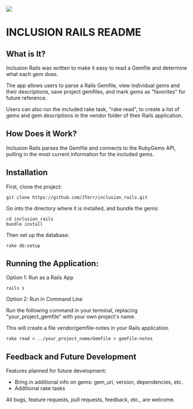 <a href="https://codeclimate.com/github/JTorr/inclusion_rails"><img src="https://codeclimate.com/github/JTorr/inclusion_rails/badges/gpa.svg" /></a>


INCLUSION RAILS README
======

What is It?
---------------

Inclusion Rails was written to make it easy to read a Gemfile and determine
what each gem does.

The app allows users to parse a Rails Gemfile, view individual gems and their
descriptions, save project gemfiles, and mark gems as "favorites" for future reference.

Users can also run the included rake task, "rake read", to create a list of gems
and gem descriptions in the vendor folder of their Rails application.


How Does it Work?
----------------

Inclusion Rails parses the Gemfile and connects to the RubyGems API,
pulling in the most current information for the included gems.

Installation
----------------
First, clone the project:

```
git clone https://github.com/JTorr/inclusion_rails.git
```

Go into the directory where it is installed, and bundle the gems:

```
cd inclusion_rails
bundle install
```

Then set up the database:

```
rake db:setup
```

Running the Application:
----------------

Option 1: Run as a Rails App

```
rails s
```

Option 2: Run in Command Line

Run the following command in your terminal, replacing "your_project_gemfile"
with your own project's name.

This will create a file vendor/gemfile-notes in your Rails application.

```
rake read < ../your_project_name/Gemfile > gemfile-notes
```

Feedback and Future Development
----

Features planned for future development:

* Bring in additional info on gems: gem_uri, version, dependencies, etc.
* Additional rake tasks


All bugs, feature requests, pull requests, feedback, etc., are welcome.
